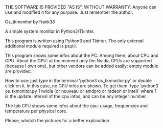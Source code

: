 THE SOFTWARE IS PROVIDED "AS IS", WITHOUT WARRANTY. Anyone can use and modified it for any purpose. Just remember the author.

Os_tkmonitor
by frank38

A simple system monitor in Python3/Tkinter.

This program is written using Python3 and Tkinter. The only external additional module required is psutil.

This program shows some infos about the PC. Among them, about CPU and GPU. About the GPU: at the moment only the Nvidia GPUs are supported (because I own one), but other vendors can be added easily: empty module are provided.

How to use: just type in the terminal 'python3 os_tkmonitor.py' or double click on it.
In this case, no GPU infos are shown. To get them, type 'python3 os_tkmonitor.py 1 nvidia (or nouveau or amdpro or radeon or intel)' where 1 is the update interval of the cpu infos, and can be any integer number.

The tab CPU shows some infos about the cpu: usage, frequencies and temperature per physical core.

Please, whatch the pictures for a better explanation.
